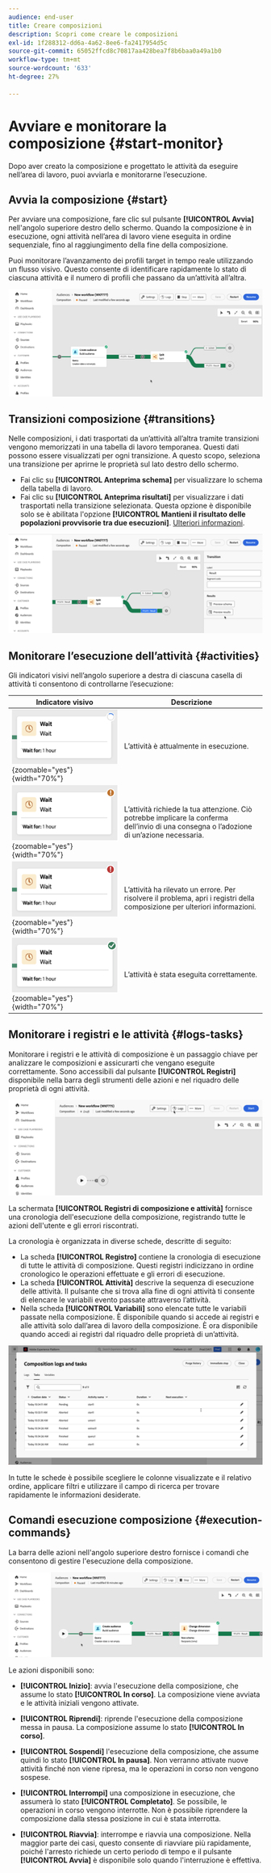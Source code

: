 ```yaml
---
audience: end-user
title: Creare composizioni
description: Scopri come creare le composizioni
exl-id: 1f288312-dd6a-4a62-8ee6-fa2417954d5c
source-git-commit: 65052ffcd8c70817aa428bea7f8b6baa0a49a1b0
workflow-type: tm+mt
source-wordcount: '633'
ht-degree: 27%

---
```


# Avviare e monitorare la composizione {#start-monitor}

Dopo aver creato la composizione e progettato le attività da eseguire nell’area di lavoro, puoi avviarla e monitorarne l’esecuzione.

## Avvia la composizione {#start}

Per avviare una composizione, fare clic sul pulsante **[!UICONTROL Avvia]** nell&#39;angolo superiore destro dello schermo. Quando la composizione è in esecuzione, ogni attività nell’area di lavoro viene eseguita in ordine sequenziale, fino al raggiungimento della fine della composizione.

Puoi monitorare l’avanzamento dei profili target in tempo reale utilizzando un flusso visivo. Questo consente di identificare rapidamente lo stato di ciascuna attività e il numero di profili che passano da un’attività all’altra.

![](assets/composition-visual-flow.png)

## Transizioni composizione {#transitions}

Nelle composizioni, i dati trasportati da un’attività all’altra tramite transizioni vengono memorizzati in una tabella di lavoro temporanea. Questi dati possono essere visualizzati per ogni transizione. A questo scopo, seleziona una transizione per aprirne le proprietà sul lato destro dello schermo.

* Fai clic su **[!UICONTROL Anteprima schema]** per visualizzare lo schema della tabella di lavoro.
* Fai clic su **[!UICONTROL Anteprima risultati]** per visualizzare i dati trasportati nella transizione selezionata. Questa opzione è disponibile solo se è abilitata l&#39;opzione **[!UICONTROL Mantieni il risultato delle popolazioni provvisorie tra due esecuzioni]**. [Ulteriori informazioni](create-composition.md#settings).

![](assets/transition-preview.png)

## Monitorare l’esecuzione dell’attività {#activities}

Gli indicatori visivi nell’angolo superiore a destra di ciascuna casella di attività ti consentono di controllarne l’esecuzione:

| Indicatore visivo | Descrizione |
|-----|------------|
| ![](assets/activity-status-pending.png){zoomable="yes"}{width="70%"} | L’attività è attualmente in esecuzione. |
| ![](assets/activity-status-orange.png){zoomable="yes"}{width="70%"} | L’attività richiede la tua attenzione. Ciò potrebbe implicare la conferma dell’invio di una consegna o l’adozione di un’azione necessaria. |
| ![](assets/activity-status-red.png){zoomable="yes"}{width="70%"} | L’attività ha rilevato un errore. Per risolvere il problema, apri i registri della composizione per ulteriori informazioni. |
| ![](assets/activity-status-green.png){zoomable="yes"}{width="70%"} | L’attività è stata eseguita correttamente. |

## Monitorare i registri e le attività {#logs-tasks}

Monitorare i registri e le attività di composizione è un passaggio chiave per analizzare le composizioni e assicurarti che vengano eseguite correttamente. Sono accessibili dal pulsante **[!UICONTROL Registri]** disponibile nella barra degli strumenti delle azioni e nel riquadro delle proprietà di ogni attività.

![](assets/logs-button.png)

La schermata **[!UICONTROL Registri di composizione e attività]** fornisce una cronologia dell&#39;esecuzione della composizione, registrando tutte le azioni dell&#39;utente e gli errori riscontrati.

<!-- à confirmer, pas trouvé dans les options = The workflow history is saved for the duration specified in the workflow execution options. During this duration, all the messages are therefore saved, even after a restart. If you do not want to save the messages from a previous execution, you have to purge the history by clicking the ![](assets/delete_darkgrey-24px.png) button.-->

La cronologia è organizzata in diverse schede, descritte di seguito:

* La scheda **[!UICONTROL Registro]** contiene la cronologia di esecuzione di tutte le attività di composizione. Questi registri indicizzano in ordine cronologico le operazioni effettuate e gli errori di esecuzione.
* La scheda **[!UICONTROL Attività]** descrive la sequenza di esecuzione delle attività. Il pulsante che si trova alla fine di ogni attività ti consente di elencare le variabili evento passate attraverso l’attività.
* Nella scheda **[!UICONTROL Variabili]** sono elencate tutte le variabili passate nella composizione. È disponibile quando si accede ai registri e alle attività solo dall’area di lavoro della composizione. È ora disponibile quando accedi ai registri dal riquadro delle proprietà di un’attività.  <!-- à confirmer-->

![](assets/logs-tasks.png)

In tutte le schede è possibile scegliere le colonne visualizzate e il relativo ordine, applicare filtri e utilizzare il campo di ricerca per trovare rapidamente le informazioni desiderate.

## Comandi esecuzione composizione {#execution-commands}

La barra delle azioni nell&#39;angolo superiore destro fornisce i comandi che consentono di gestire l&#39;esecuzione della composizione.

![](assets/execution-actions.png)

Le azioni disponibili sono:

* **[!UICONTROL Inizio]**: avvia l&#39;esecuzione della composizione, che assume lo stato **[!UICONTROL In corso]**. La composizione viene avviata e le attività iniziali vengono attivate.

* **[!UICONTROL Riprendi]**: riprende l&#39;esecuzione della composizione messa in pausa. La composizione assume lo stato **[!UICONTROL In corso]**.

* **[!UICONTROL Sospendi]** l&#39;esecuzione della composizione, che assume quindi lo stato **[!UICONTROL In pausa]**. Non verranno attivate nuove attività finché non viene ripresa, ma le operazioni in corso non vengono sospese.

* **[!UICONTROL Interrompi]** una composizione in esecuzione, che assumerà lo stato **[!UICONTROL Completato]**. Se possibile, le operazioni in corso vengono interrotte. Non è possibile riprendere la composizione dalla stessa posizione in cui è stata interrotta.

* **[!UICONTROL Riavvia]**: interrompe e riavvia una composizione. Nella maggior parte dei casi, questo consente di riavviare più rapidamente, poiché l&#39;arresto richiede un certo periodo di tempo e il pulsante **[!UICONTROL Avvia]** è disponibile solo quando l&#39;interruzione è effettiva.
